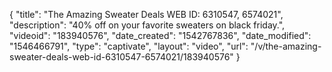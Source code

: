 {
    "title": "The Amazing Sweater Deals WEB ID: 6310547, 6574021",
    "description": "40% off on your favorite sweaters on black friday.",
    "videoid": "183940576",
    "date_created": "1542767836",
    "date_modified": "1546466791",
    "type": "captivate",
    "layout": "video",
    "url": "\/v\/the-amazing-sweater-deals-web-id-6310547-6574021\/183940576"
}